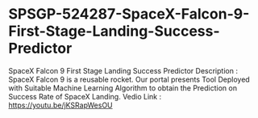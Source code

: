 # SPSGP-524287-SpaceX-Falcon-9-First-Stage-Landing-Success-Predictor
SpaceX Falcon 9 First Stage Landing Success Predictor
Description : SpaceX Falcon 9 is a reusable rocket. Our portal presents Tool Deployed with Suitable Machine Learning Algorithm to obtain the Prediction on Success Rate of SpaceX Landing.
Vedio Link : https://youtu.be/jKSRapWesOU
